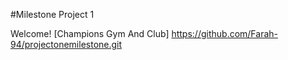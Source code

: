 #Milestone Project 1

Welcome! [Champions Gym And Club] https://github.com/Farah-94/projectonemilestone.git
